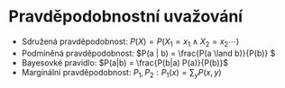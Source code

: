 # Pravděpodobnostní uvažování

* Sdružená pravděpodobnost: $P(X) = P(X_1 = x_1 \land X_2 = x_2 \cdots)$
* Podmíněná pravděpodobnost: $P(a | b) = \frac{P(a \land b)}{P(b)} $
* Bayesovké pravidlo: $P(a|b) = \frac{P(b|a) P(a)}{P(b)}$
* Marginální pravděpodobnost: $P_1, P_2: P_1(x) = \sum_y P(x,y)$

